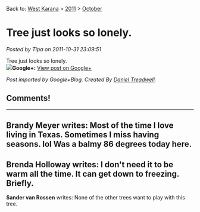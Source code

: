 Back to: [West Karana](/posts/westkarana.md) > [2011](/posts/2011/westkarana.md) > [October](./westkarana.md)
# Tree just looks so lonely.

*Posted by Tipa on 2011-10-31 23:09:51*

Tree just looks so lonely.  
[![](https://lh3.googleusercontent.com/-OdGCkoA0JWQ/Tq8qv6n48VI/AAAAAAAAPPM/FZMiVP82cXM/s0-d/IMG_0130.JPG)](https://lh3.googleusercontent.com/-OdGCkoA0JWQ/Tq8qv6n48VI/AAAAAAAAPPM/FZMiVP82cXM/s0-d/IMG_0130.JPG)**Google+:** [View post on Google+](https://plus.google.com/108460561201888322767/posts/gBnjCzeFNPN)

  
  
*Post imported by Google+Blog. Created By [Daniel Treadwell](http://minimali.se/).*
## Comments!
---
**Brandy Meyer** writes: Most of the time I love living in Texas. Sometimes I miss having seasons. lol Was a balmy 86 degrees today here.
---
**Brenda Holloway** writes: I don't need it to be warm all the time. It can get down to freezing. Briefly.
---
**Sander van Rossen** writes: None of the other trees want to play with this tree.
